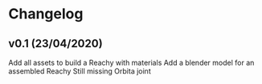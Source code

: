# Changelog

## v0.1 (23/04/2020)
Add all assets to build a Reachy with materials
Add a blender model for an assembled Reachy
Still missing Orbita joint